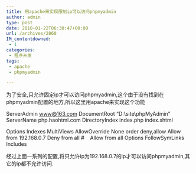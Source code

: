 ```yaml
---
title: 用apache来实现限制ip可以访问phpmyadmin
author: admin
type: post
date: 2010-01-22T06:30:47+00:00
url: /archives/2860
IM_contentdowned:
 - 1
categories:
 - 程序开发
tags:
 - apache
 - phpmyadmin

---
```

为了安全,只允许固定ip才可以访问phpmyadmin,这个由于没有找到在phpmyadmin配置的地方,所以这里用apache来实现这个功能


ServerAdmin www@163.com
DocumentRoot “D:\site\phpMyAdmin”
ServerName php.haohtml.com
DirectoryIndex index.php index.shtml


Options Indexes MultiViews
AllowOverride None
order deny,allow
Allow from 192.168.0.7
Deny from all
#    Allow from all
Options FollowSymLinks Includes

经过上面一系列的配置,将只允许ip为192.168.0.7的ip才可以访问phpmyadmin,其它的ip都不允许访问.